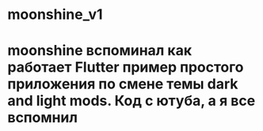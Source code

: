 # moonshine_v1

# moonshine вспоминал как работает Flutter пример простого приложения по смене темы dark and light mods. Код с ютуба, а я все вспомнил 